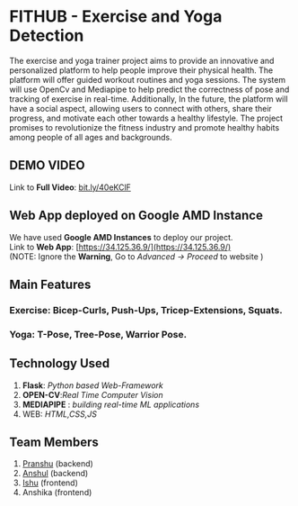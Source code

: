 # FITHUB - Exercise and Yoga Detection
The exercise and yoga trainer project aims to provide an innovative and personalized platform to help people improve their physical health. The platform will offer guided workout routines and yoga sessions. The system will use OpenCv and Mediapipe to help predict the correctness of pose and tracking of exercise in real-time. Additionally, In the future, the platform will have a social aspect, allowing users to connect with others, share their progress, and motivate each other towards a healthy lifestyle. The project promises to revolutionize the fitness industry and promote healthy habits among people of all ages and backgrounds. 
 
## DEMO VIDEO   
 Link to __Full Video__: [bit.ly/40eKClF](https://drive.google.com/file/d/1U_X7eSVrsmP47kZyWgkoseGukJdxEUdH/view?usp=share_link)
 
## Web App deployed on Google AMD Instance 
We have used __Google AMD Instances__ to deploy our project.  
 Link to __Web App__: [https://34.125.36.9/](https://34.125.36.9/)  
(NOTE: Ignore the __Warning__, Go to _Advanced -> Proceed_ to website )



## Main Features 
### __Exercise__: Bicep-Curls, Push-Ups, Tricep-Extensions, Squats.
### __Yoga__: T-Pose, Tree-Pose, Warrior Pose. 


## Technology Used 
1. __Flask__: _Python based Web-Framework_
2. __OPEN-CV__:_Real Time Computer Vision_ 
3. __MEDIAPIPE__ : _building real-time ML applications_
3. WEB: _HTML,CSS,JS_ 


## Team Members  
1. [Pranshu](https://github.com/Pranshu1sati/FitHub) (backend)          
2. [Anshul](https://github.com/alwaysanshul/FitHub) (backend)          
3. [Ishu](https://github.com/ishuvermaa/FitHub-1) (frontend)      
4. Anshika (frontend)




